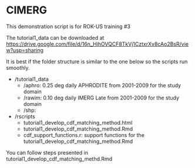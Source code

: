 # CIMERG
This demonstration script is for ROK-US training #3 

The tutorial1_data can be downloaded at https://drive.google.com/file/d/16n_HihOVQCF8TkVj1CztxrXv8cAo2BsR/view?usp=sharing

It is best if the folder structure is similar to the one below so the scripts run smoothly.

 * /tutorial1_data
    + /aphro: 0.25 deg daily APHRODITE from 2001-2009 for the study domain
    + /rawim: 0.10 deg daily IMERG Late from 2001-2009 for the study domain
    + /shp:
 * /rscripts
    + tutorial1_develop_cdf_matching_method.html
    + tutorial1_develop_cdf_matching_method.Rmd
    + cdf_support_functions.r: support functions for the tutorial1_develop_cdf_matching_method.Rmd

You can follow steps presented in tutorial1_develop_cdf_matching_methd.Rmd
